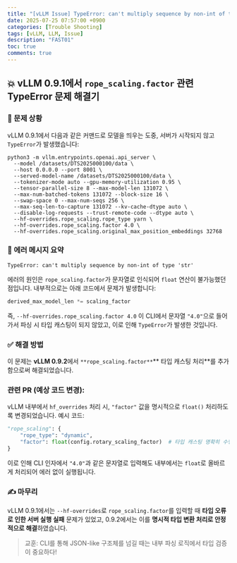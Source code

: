 ```yaml
---
title: "[vLLM Issue] TypeError: can't multiply sequence by non-int of type 'str'"
date: 2025-07-25 07:57:00 +0900
categories: [Trouble Shooting]
tags: [vLLM, LLM, Issue]
description: "FAST01"
toc: true
comments: true
---
```


## 💥 vLLM 0.9.1에서 `rope_scaling.factor` 관련 TypeError 문제 해결기

### 🧩 문제 상황

vLLM 0.9.1에서 다음과 같은 커맨드로 모델을 띄우는 도중, 서버가 시작되지 않고 `TypeError`가 발생했습니다:

```shell
python3 -m vllm.entrypoints.openai.api_server \
  --model /datasets/DTS2025000100/data \
  --host 0.0.0.0 --port 8001 \
  --served-model-name /datasets/DTS2025000100/data \
  --tokenizer-mode auto --gpu-memory-utilization 0.95 \
  --tensor-parallel-size 8 --max-model-len 131072 \
  --max-num-batched-tokens 131072 --block-size 16 \
  --swap-space 0 --max-num-seqs 256 \
  --max-seq-len-to-capture 131072 --kv-cache-dtype auto \
  --disable-log-requests --trust-remote-code --dtype auto \
  --hf-overrides.rope_scaling.rope_type yarn \
  --hf-overrides.rope_scaling.factor 4.0 \
  --hf-overrides.rope_scaling.original_max_position_embeddings 32768
```

### 🛑 에러 메시지 요약

```plain text
TypeError: can't multiply sequence by non-int of type 'str'
```

에러의 원인은 `rope_scaling.factor`가 문자열로 인식되어 `float` 연산이 불가능했던 점입니다. 내부적으로는 아래 코드에서 문제가 발생합니다:

```python
derived_max_model_len *= scaling_factor 
```

즉, `--hf-overrides.rope_scaling.factor 4.0` 이 CLI에서 문자열 `"4.0"`으로 들어가서 파싱 시 타입 캐스팅이 되지 않았고, 이로 인해 `TypeError`가 발생한 것입니다.

### ✅ 해결 방법

이 문제는 **vLLM 0.9.2**에서 `**rope_scaling.factor**`** 타입 캐스팅 처리**를 추가함으로써 해결되었습니다.

### 관련 PR (예상 코드 변경):

vLLM 내부에서 `hf_overrides` 처리 시, `"factor"` 값을 명시적으로 `float()` 처리하도록 변경되었습니다. 예시 코드:

```python
"rope_scaling": {
    "rope_type": "dynamic",
    "factor": float(config.rotary_scaling_factor)  # 타입 캐스팅 명확히 수행
}
```

이로 인해 CLI 인자에서 `"4.0"`과 같은 문자열로 입력해도 내부에서는 `float`로 올바르게 처리되어 에러 없이 실행됩니다.

### ✍️ 마무리

vLLM 0.9.1에서는 `--hf-overrides`로 `rope_scaling.factor`를 입력할 때 **타입 오류로 인한 서버 실행 실패** 문제가 있었고, 0.9.2에서는 이를 **명시적 타입 변환 처리로 안정적으로 해결**하였습니다.

> 교훈: CLI를 통해 JSON-like 구조체를 넘길 때는 내부 파싱 로직에서 타입 검증이 중요하다!


